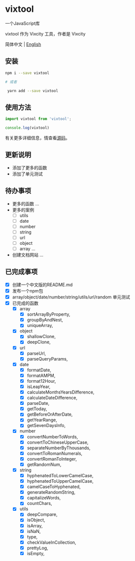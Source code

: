 # vixtool

一个JavaScript库

vixtool 作为 Vixcity 工具，作者是 Vixcity

简体中文 | [English](https://github.com/Vixcity/vixtool/blob/master/README.md) 

## 安装

```bash
npm i --save vixtool

# 或者

 yarn add --save vixtool
```

## 使用方法

```js
import vixtool from 'vixtool';

console.log(vixtool)
```

有关更多详细信息，情查看[源码](https://github.com/Vixcity/vixtool)。

## 更新说明

- 添加了更多的函数
- 添加了单元测试

## 待办事项

- 更多的函数
  ...
- 更多的案例
  - [ ] utils
  - [ ] date
  - [ ] number
  - [ ] string
  - [ ] url
  - [ ] object
  - [ ] array
  ...
- 创建文档网站
  ...

## 已完成事项

- [x] 创建一个中文版的README.md
- [x] 发布一个npm包
- [x] array/object/date/number/string/utils/url/random 单元测试
- [x] 已完成的函数
  - [x] array
    - [x] sortArrayByProperty,
    - [x] groupByAndNest,
    - [x] uniqueArray,
  - [x] object
    - [x] shallowClone,
    - [x] deepClone,
  - [x] url
    - [x] parseUrl,
    - [x] parseQueryParams,
  - [x] date
    - [x] formatDate,
    - [x] formatAMPM,
    - [x] format12Hour,
    - [x] isLeapYear,
    - [x] calculateMonthsYearsDifference,
    - [x] calculateDateDifference,
    - [x] parseDate,
    - [x] getToday,
    - [x] getBeforeOrAfterDate,
    - [x] getYearRange,
    - [x] getSevenDaysInfo,
  - [x] number
    - [x] convertNumberToWords,
    - [x] convertToChineseUpperCase,
    - [x] separateNumberByThousands,
    - [x] convertToRomanNumerals,
    - [x] convertRomanToInteger,
    - [x] getRandomNum,
  - [x] string
    - [x] hyphenatedToLowerCamelCase,
    - [x] hyphenatedToUpperCamelCase,
    - [x] camelCaseToHyphenated,
    - [x] generateRandomString,
    - [x] capitalizeWords,
    - [x] countChars,
  - [x] utils
    - [x] deepCompare,
    - [x] isObject,
    - [x] isArray,
    - [x] isNaN,
    - [x] type,
    - [x] checkValueInCollection,
    - [x] prettyLog,
    - [x] isEmpty,
